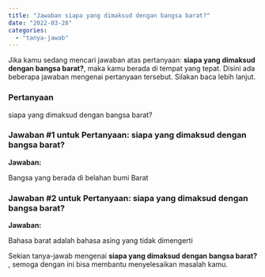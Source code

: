 ```yaml
---
title: "Jawaban siapa yang dimaksud dengan bangsa barat?​"
date: "2022-03-28"
categories: 
  - "tanya-jawab"
---
```


Jika kamu sedang mencari jawaban atas pertanyaan: **siapa yang dimaksud dengan bangsa barat?​**, maka kamu berada di tempat yang tepat. Disini ada beberapa jawaban mengenai pertanyaan tersebut. Silakan baca lebih lanjut.

### Pertanyaan

siapa yang dimaksud dengan bangsa barat?​

### Jawaban #1 untuk Pertanyaan: siapa yang dimaksud dengan bangsa barat?​

**Jawaban:**

Bangsa yang berada di belahan bumi Barat

### Jawaban #2 untuk Pertanyaan: siapa yang dimaksud dengan bangsa barat?​

**Jawaban:**

Bahasa barat adalah bahasa asing yang tidak dimengerti

Sekian tanya-jawab mengenai **siapa yang dimaksud dengan bangsa barat?​**, semoga dengan ini bisa membantu menyelesaikan masalah kamu.
